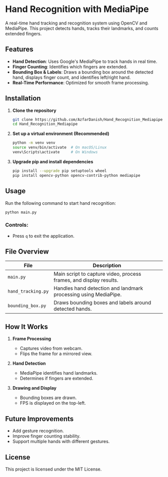 # Hand Recognition with MediaPipe

A real-time hand tracking and recognition system using OpenCV and MediaPipe. This project detects hands, tracks their landmarks, and counts extended fingers.

## Features

- **Hand Detection**: Uses Google's MediaPipe to track hands in real time.
- **Finger Counting**: Identifies which fingers are extended.
- **Bounding Box & Labels**: Draws a bounding box around the detected hand, displays finger count, and identifies left/right hand.
- **Real-Time Performance**: Optimized for smooth frame processing.

## Installation

1. **Clone the repository**

   ```sh
   git clone https://github.com/AzfarDanish/Hand_Recognition_Mediapipe.git
   cd Hand_Recognition_Mediapipe
   ```

2. **Set up a virtual environment (Recommended)**

   ```sh
   python -m venv venv
   source venv/bin/activate  # On macOS/Linux
   venv\Scripts\activate     # On Windows
   ```

3. **Upgrade pip and install dependencies**

   ```sh
   pip install --upgrade pip setuptools wheel
   pip install opencv-python opencv-contrib-python mediapipe
   ```

## Usage

Run the following command to start hand recognition:

```sh
python main.py
```

### Controls:

- Press `q` to exit the application.

## File Overview

| File               | Description                                                        |
| ------------------ | ------------------------------------------------------------------ |
| `main.py`          | Main script to capture video, process frames, and display results. |
| `hand_tracking.py` | Handles hand detection and landmark processing using MediaPipe.    |
| `bounding_box.py`  | Draws bounding boxes and labels around detected hands.             |

## How It Works

1. **Frame Processing**

   - Captures video from webcam.
   - Flips the frame for a mirrored view.

2. **Hand Detection**

   - MediaPipe identifies hand landmarks.
   - Determines if fingers are extended.

3. **Drawing and Display**

   - Bounding boxes are drawn.
   - FPS is displayed on the top-left.

## Future Improvements

- Add gesture recognition.
- Improve finger counting stability.
- Support multiple hands with different gestures.

## License

This project is licensed under the MIT License.

